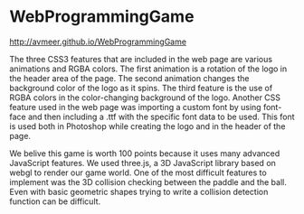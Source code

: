 # WebProgrammingGame
http://avmeer.github.io/WebProgrammingGame

The three CSS3 features that are included in the web page are various  animations and RGBA colors. The first animation is a rotation of the logo in the header area of the page. The second animation changes the background color of the logo as it spins. The third feature is the use of RGBA colors in the color-changing background of the logo. Another CSS feature used in the web page was importing a custom font by using font-face and then including a .ttf with the specific font data to be used. This font is used both in Photoshop while creating the logo and in the header of the page. 

We belive this game is worth 100 points because it uses many advanced JavaScript features. We used three.js, a 3D JavaScript library based on webgl to render our game world. One of the most difficult features to implement was the 3D collision checking between the paddle and the ball. Even with basic geometric shapes trying to write a collision detection function can be difficult.
